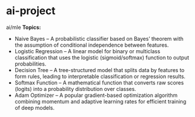 # ai-project
ai/mle
**Topics:**

- Naive Bayes – A probabilistic classifier based on Bayes’ theorem with the assumption of conditional independence between features.
- Logistic Regression – A linear model for binary or multiclass classification that uses the logistic (sigmoid/softmax) function to output probabilities.
- Decision Tree – A tree-structured model that splits data by features to form rules, leading to interpretable classification or regression results.
- Softmax Function – A mathematical function that converts raw scores (logits) into a probability distribution over classes.
- Adam Optimizer – A popular gradient-based optimization algorithm combining momentum and adaptive learning rates for efficient training of deep models.
